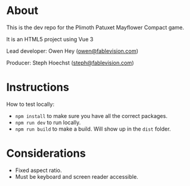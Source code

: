 # About
This is the dev repo for the Plimoth Patuxet Mayflower Compact game.

It is an HTML5 project using Vue 3


Lead developer: Owen Hey (owen@fablevision.com)

Producer: Steph Hoechst (steph@fablevision.com)

# Instructions
How to test locally:
- `npm install` to make sure you have all the correct packages.
- `npm run dev` to run locally.
- `npm run build` to make a build. Will show up in the `dist` folder.

# Considerations
- Fixed aspect ratio.
- Must be keyboard and screen reader accessible.